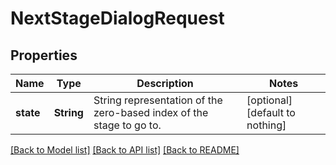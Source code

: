 # NextStageDialogRequest


## Properties
Name | Type | Description | Notes
------------ | ------------- | ------------- | -------------
**state** | **String** | String representation of the zero-based index of the stage to go to. | [optional] [default to nothing]


[[Back to Model list]](../README.md#models) [[Back to API list]](../README.md#api-endpoints) [[Back to README]](../README.md)


